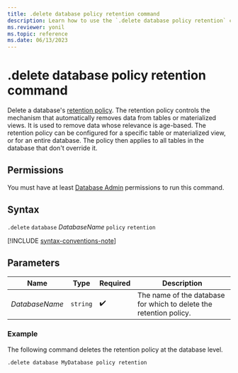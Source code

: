 ```yaml
---
title: .delete database policy retention command
description: Learn how to use the `.delete database policy retention` command to delete a database's retention policy.
ms.reviewer: yonil
ms.topic: reference
ms.date: 06/13/2023
---
```

# .delete database policy retention command

Delete a database's [retention policy](retention-policy.md). The retention policy controls the mechanism that automatically removes data from tables or materialized views. It is used to remove data whose relevance is age-based. The retention policy can be configured for a specific table or materialized view, or for an entire database. The policy then applies to all tables in the database that don't override it.

## Permissions

You must have at least [Database Admin](../access-control/role-based-access-control.md) permissions to run this command.

## Syntax

`.delete` `database` *DatabaseName* `policy` `retention`

[!INCLUDE [syntax-conventions-note](../includes/syntax-conventions-note.md)]

## Parameters

|Name|Type|Required|Description|
|--|--|--|--|
|*DatabaseName*| `string` | :heavy_check_mark:|The name of the database for which to delete the retention policy.|

### Example

The following command deletes the retention policy at the database level.

```kusto
.delete database MyDatabase policy retention 
```
